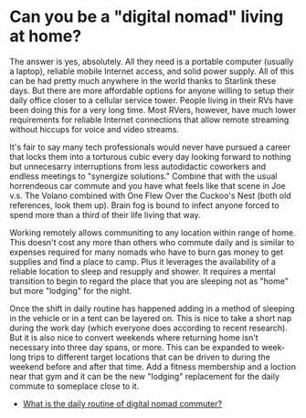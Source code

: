 # Can you be a "digital nomad" living at home?

The answer is yes, absolutely. All they need is a portable computer (usually a laptop), reliable mobile Internet access, and solid power supply.  All of this can be had pretty much anywhere in the world thanks to Starlink these days. But there are more affordable options for anyone willing to setup their daily office closer to a cellular service tower. People living in their RVs have been doing this for a very long time. Most RVers, however, have much lower requirements for reliable Internet connections that allow remote streaming without hiccups for voice and video streams.

It's fair to say many tech professionals would never have pursued a career that locks them into a torturous cubic every day looking forward to nothing but unnecesarry interruptions from less autodidactic coworkers and endless meetings to "synergize solutions." Combine that with the usual horrendeous car commute and you have what feels like that scene in Joe v.s. The Volano combined with One Flew Over the Cuckoo's Nest (both old references, look them up). Brain fog is bound to infect anyone forced to spend more than a third of their life living that way.

Working remotely allows communiting to any location within range of home. This doesn't cost any more than others who commute daily and is similar to expenses required for many nomads who have to burn gas money to get supplies and find a place to camp. Plus it leverages the availability of a reliable location to sleep and resupply and shower. It requires a mental transition to begin to regard the place that you are sleeping not as "home" but more "lodging" for the night.

Once the shift in daily routine has happened adding in a method of sleeping in the vehicle or in a tent can be layered on. This is nice to take a short nap during the work day (which everyone does according to recent research). But it is also nice to convert weekends where returning home isn't necessary into three day spans, or more. This can be expanded to week-long trips to different target locations that can be driven to during the weekend before and after that time. Add a fitness membership and a loction near that gym and it can be the new "lodging" replacement for the daily commute to someplace close to it.

* [What is the daily routine of digital nomad commuter?](../2418)
